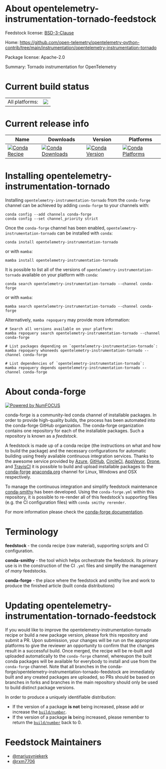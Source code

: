 About opentelemetry-instrumentation-tornado-feedstock
=====================================================

Feedstock license: [BSD-3-Clause](https://github.com/conda-forge/opentelemetry-instrumentation-tornado-feedstock/blob/main/LICENSE.txt)

Home: https://github.com/open-telemetry/opentelemetry-python-contrib/tree/main/instrumentation/opentelemetry-instrumentation-tornado

Package license: Apache-2.0

Summary: Tornado instrumentation for OpenTelemetry

Current build status
====================


<table><tr><td>All platforms:</td>
    <td>
      <a href="https://dev.azure.com/conda-forge/feedstock-builds/_build/latest?definitionId=13886&branchName=main">
        <img src="https://dev.azure.com/conda-forge/feedstock-builds/_apis/build/status/opentelemetry-instrumentation-tornado-feedstock?branchName=main">
      </a>
    </td>
  </tr>
</table>

Current release info
====================

| Name | Downloads | Version | Platforms |
| --- | --- | --- | --- |
| [![Conda Recipe](https://img.shields.io/badge/recipe-opentelemetry--instrumentation--tornado-green.svg)](https://anaconda.org/conda-forge/opentelemetry-instrumentation-tornado) | [![Conda Downloads](https://img.shields.io/conda/dn/conda-forge/opentelemetry-instrumentation-tornado.svg)](https://anaconda.org/conda-forge/opentelemetry-instrumentation-tornado) | [![Conda Version](https://img.shields.io/conda/vn/conda-forge/opentelemetry-instrumentation-tornado.svg)](https://anaconda.org/conda-forge/opentelemetry-instrumentation-tornado) | [![Conda Platforms](https://img.shields.io/conda/pn/conda-forge/opentelemetry-instrumentation-tornado.svg)](https://anaconda.org/conda-forge/opentelemetry-instrumentation-tornado) |

Installing opentelemetry-instrumentation-tornado
================================================

Installing `opentelemetry-instrumentation-tornado` from the `conda-forge` channel can be achieved by adding `conda-forge` to your channels with:

```
conda config --add channels conda-forge
conda config --set channel_priority strict
```

Once the `conda-forge` channel has been enabled, `opentelemetry-instrumentation-tornado` can be installed with `conda`:

```
conda install opentelemetry-instrumentation-tornado
```

or with `mamba`:

```
mamba install opentelemetry-instrumentation-tornado
```

It is possible to list all of the versions of `opentelemetry-instrumentation-tornado` available on your platform with `conda`:

```
conda search opentelemetry-instrumentation-tornado --channel conda-forge
```

or with `mamba`:

```
mamba search opentelemetry-instrumentation-tornado --channel conda-forge
```

Alternatively, `mamba repoquery` may provide more information:

```
# Search all versions available on your platform:
mamba repoquery search opentelemetry-instrumentation-tornado --channel conda-forge

# List packages depending on `opentelemetry-instrumentation-tornado`:
mamba repoquery whoneeds opentelemetry-instrumentation-tornado --channel conda-forge

# List dependencies of `opentelemetry-instrumentation-tornado`:
mamba repoquery depends opentelemetry-instrumentation-tornado --channel conda-forge
```


About conda-forge
=================

[![Powered by
NumFOCUS](https://img.shields.io/badge/powered%20by-NumFOCUS-orange.svg?style=flat&colorA=E1523D&colorB=007D8A)](https://numfocus.org)

conda-forge is a community-led conda channel of installable packages.
In order to provide high-quality builds, the process has been automated into the
conda-forge GitHub organization. The conda-forge organization contains one repository
for each of the installable packages. Such a repository is known as a *feedstock*.

A feedstock is made up of a conda recipe (the instructions on what and how to build
the package) and the necessary configurations for automatic building using freely
available continuous integration services. Thanks to the awesome service provided by
[Azure](https://azure.microsoft.com/en-us/services/devops/), [GitHub](https://github.com/),
[CircleCI](https://circleci.com/), [AppVeyor](https://www.appveyor.com/),
[Drone](https://cloud.drone.io/welcome), and [TravisCI](https://travis-ci.com/)
it is possible to build and upload installable packages to the
[conda-forge](https://anaconda.org/conda-forge) [anaconda.org](https://anaconda.org/)
channel for Linux, Windows and OSX respectively.

To manage the continuous integration and simplify feedstock maintenance
[conda-smithy](https://github.com/conda-forge/conda-smithy) has been developed.
Using the ``conda-forge.yml`` within this repository, it is possible to re-render all of
this feedstock's supporting files (e.g. the CI configuration files) with ``conda smithy rerender``.

For more information please check the [conda-forge documentation](https://conda-forge.org/docs/).

Terminology
===========

**feedstock** - the conda recipe (raw material), supporting scripts and CI configuration.

**conda-smithy** - the tool which helps orchestrate the feedstock.
                   Its primary use is in the construction of the CI ``.yml`` files
                   and simplify the management of *many* feedstocks.

**conda-forge** - the place where the feedstock and smithy live and work to
                  produce the finished article (built conda distributions)


Updating opentelemetry-instrumentation-tornado-feedstock
========================================================

If you would like to improve the opentelemetry-instrumentation-tornado recipe or build a new
package version, please fork this repository and submit a PR. Upon submission,
your changes will be run on the appropriate platforms to give the reviewer an
opportunity to confirm that the changes result in a successful build. Once
merged, the recipe will be re-built and uploaded automatically to the
`conda-forge` channel, whereupon the built conda packages will be available for
everybody to install and use from the `conda-forge` channel.
Note that all branches in the conda-forge/opentelemetry-instrumentation-tornado-feedstock are
immediately built and any created packages are uploaded, so PRs should be based
on branches in forks and branches in the main repository should only be used to
build distinct package versions.

In order to produce a uniquely identifiable distribution:
 * If the version of a package **is not** being increased, please add or increase
   the [``build/number``](https://docs.conda.io/projects/conda-build/en/latest/resources/define-metadata.html#build-number-and-string).
 * If the version of a package **is** being increased, please remember to return
   the [``build/number``](https://docs.conda.io/projects/conda-build/en/latest/resources/define-metadata.html#build-number-and-string)
   back to 0.

Feedstock Maintainers
=====================

* [@mariusvniekerk](https://github.com/mariusvniekerk/)
* [@rxm7706](https://github.com/rxm7706/)

